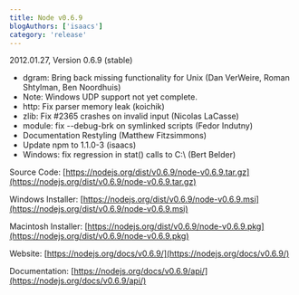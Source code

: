 ```yaml
---
title: Node v0.6.9
blogAuthors: ['isaacs']
category: 'release'
---
```


2012.01.27, Version 0.6.9 (stable)

* dgram: Bring back missing functionality for Unix (Dan VerWeire, Roman Shtylman, Ben Noordhuis)
* Note: Windows UDP support not yet complete.
* http: Fix parser memory leak (koichik)
* zlib: Fix #2365 crashes on invalid input (Nicolas LaCasse)
* module: fix --debug-brk on symlinked scripts (Fedor Indutny)
* Documentation Restyling (Matthew Fitzsimmons)
* Update npm to 1.1.0-3 (isaacs)
* Windows: fix regression in stat() calls to C:\\ (Bert Belder)

Source Code: [https://nodejs.org/dist/v0.6.9/node-v0.6.9.tar.gz](https://nodejs.org/dist/v0.6.9/node-v0.6.9.tar.gz)

Windows Installer: [https://nodejs.org/dist/v0.6.9/node-v0.6.9.msi](https://nodejs.org/dist/v0.6.9/node-v0.6.9.msi)

Macintosh Installer: [https://nodejs.org/dist/v0.6.9/node-v0.6.9.pkg](https://nodejs.org/dist/v0.6.9/node-v0.6.9.pkg)

Website: [https://nodejs.org/docs/v0.6.9/](https://nodejs.org/docs/v0.6.9/)

Documentation: [https://nodejs.org/docs/v0.6.9/api/](https://nodejs.org/docs/v0.6.9/api/)
